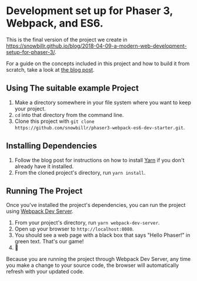 # Development set up for Phaser 3, Webpack, and ES6.

This is the final version of the project we create in https://snowbillr.github.io/blog/2018-04-09-a-modern-web-development-setup-for-phaser-3/.

For a guide on the concepts included in this project and how to build it from scratch, take a look at [the blog post](https://snowbillr.github.io/blog/2018-04-09-a-modern-web-development-setup-for-phaser-3/).

## Using The suitable example Project

1. Make a directory somewhere in your file system where you want to keep your project.
1. `cd` into that directory from the command line.
1. Clone this project with `git clone https://github.com/snowbillr/phaser3-webpack-es6-dev-starter.git`.

## Installing Dependencies

1. Follow the blog post for instructions on how to install [Yarn](https://yarnpkg.com/en/) if you don't already have it installed.
1. From the cloned project's directory, run `yarn install`.

## Running The Project

Once you've installed the project's dependencies, you can run the project using [Webpack Dev Server](https://github.com/webpack/webpack-dev-server).

1. From your project's directory, run `yarn webpack-dev-server`.
1. Open up your browser to `http://localhost:8080`.
1. You should see a web page with a black box that says "Hello Phaser!" in green text. That's our game!
1. :tada:

Because you are running the project through Webpack Dev Server, any time you make a change to your source code, the browser will automatically refresh with your updated code.
